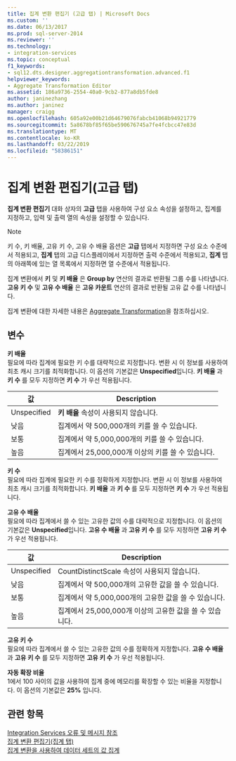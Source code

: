 ```yaml
---
title: 집계 변환 편집기 (고급 탭) | Microsoft Docs
ms.custom: ''
ms.date: 06/13/2017
ms.prod: sql-server-2014
ms.reviewer: ''
ms.technology:
- integration-services
ms.topic: conceptual
f1_keywords:
- sql12.dts.designer.aggregationtransformation.advanced.f1
helpviewer_keywords:
- Aggregate Transformation Editor
ms.assetid: 186a9736-2554-40a0-9cb2-877a8db5fde8
author: janinezhang
ms.author: janinez
manager: craigg
ms.openlocfilehash: 605a92e00b21d64679076fabcb41068b94921779
ms.sourcegitcommit: 5a8678bf85f65be590676745a7fe4fcbcc47e83d
ms.translationtype: MT
ms.contentlocale: ko-KR
ms.lasthandoff: 03/22/2019
ms.locfileid: "58386151"
---
```

# <a name="aggregate-transformation-editor-advanced-tab"></a>집계 변환 편집기(고급 탭)
  **집계 변환 편집기** 대화 상자의 **고급** 탭을 사용하여 구성 요소 속성을 설정하고, 집계를 지정하고, 입력 및 출력 열의 속성을 설정할 수 있습니다.  
  
> [!NOTE]  
>  키 수, 키 배율, 고유 키 수, 고유 수 배율 옵션은 **고급** 탭에서 지정하면 구성 요소 수준에서 적용되고, **집계** 탭의 고급 디스플레이에서 지정하면 출력 수준에서 적용되고, **집계** 탭의 아래쪽에 있는 열 목록에서 지정하면 열 수준에서 적용됩니다.  
>   
>  집계 변환에서 **키** 및 **키 배율** 은 **Group by** 연산의 결과로 반환될 그룹 수를 나타냅니다. **고유 키 수** 및 **고유 수 배율** 은 **고유 카운트** 연산의 결과로 반환될 고유 값 수를 나타냅니다.  
  
 집계 변환에 대한 자세한 내용은 [Aggregate Transformation](data-flow/transformations/aggregate-transformation.md)을 참조하십시오.  
  
## <a name="options"></a>변수  
 **키 배율**  
 필요에 따라 집계에 필요한 키 수를 대략적으로 지정합니다. 변환 시 이 정보를 사용하여 최초 캐시 크기를 최적화합니다. 이 옵션의 기본값은 **Unspecified**입니다. **키 배율** 과 **키 수** 를 모두 지정하면 **키 수** 가 우선 적용됩니다.  
  
|값|Description|  
|-----------|-----------------|  
|Unspecified|**키 배율** 속성이 사용되지 않습니다.|  
|낮음|집계에서 약 500,000개의 키를 쓸 수 있습니다.|  
|보통|집계에서 약 5,000,000개의 키를 쓸 수 있습니다.|  
|높음|집계에서 25,000,000개 이상의 키를 쓸 수 있습니다.|  
  
 **키 수**  
 필요에 따라 집계에 필요한 키 수를 정확하게 지정합니다. 변환 시 이 정보를 사용하여 최초 캐시 크기를 최적화합니다. **키 배율** 과 **키 수** 를 모두 지정하면 **키 수** 가 우선 적용됩니다.  
  
 **고유 수 배율**  
 필요에 따라 집계에서 쓸 수 있는 고유한 값의 수를 대략적으로 지정합니다. 이 옵션의 기본값은 **Unspecified**입니다. **고유 수 배율** 과 **고유 키 수** 를 모두 지정하면 **고유 키 수** 가 우선 적용됩니다.  
  
|값|Description|  
|-----------|-----------------|  
|Unspecified|CountDistinctScale 속성이 사용되지 않습니다.|  
|낮음|집계에서 약 500,000개의 고유한 값을 쓸 수 있습니다.|  
|보통|집계에서 약 5,000,000개의 고유한 값을 쓸 수 있습니다.|  
|높음|집계에서 25,000,000개 이상의 고유한 값을 쓸 수 있습니다.|  
  
 **고유 키 수**  
 필요에 따라 집계에서 쓸 수 있는 고유한 값의 수를 정확하게 지정합니다. **고유 수 배율** 과 **고유 키 수** 를 모두 지정하면 **고유 키 수** 가 우선 적용됩니다.  
  
 **자동 확장 비율**  
 1에서 100 사이의 값을 사용하여 집계 중에 메모리를 확장할 수 있는 비율을 지정합니다. 이 옵션의 기본값은 **25%** 입니다.  
  
## <a name="see-also"></a>관련 항목  
 [Integration Services 오류 및 메시지 참조](../../2014/integration-services/integration-services-error-and-message-reference.md)   
 [집계 변환 편집기&#40;집계 탭&#41;](../../2014/integration-services/aggregate-transformation-editor-aggregations-tab.md)   
 [집계 변환을 사용하여 데이터 세트의 값 집계](data-flow/transformations/aggregate-values-in-a-dataset-by-using-the-aggregate-transformation.md)  
  
  
